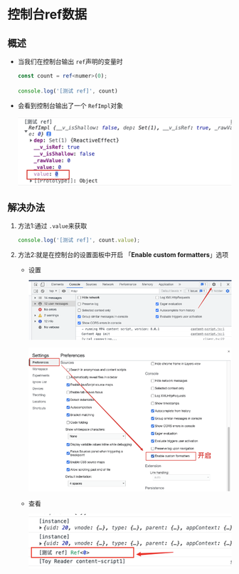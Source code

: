 # 控制台ref数据

## 概述

*   当我们在控制台输出 `ref`声明的变量时

    ```typescript
    const count = ref<numer>(0);

    console.log('[测试 ref]', count)
    ```

*   会看到控制台输出了一个 `RefImpl`对象

    ![](image/image__5YJQKeSpM.png)

## 解决办法

1.  方法1:通过 `.value`来获取

    ```typescript
    console.log('[测试 ref]', count.value);
    ```

2.  方法2:就是在控制台的设置面板中开启 「**Enable custom formatters**」选项

    *   设置

        ![](image/image_AMkBJNOsbK.png)

        ![](image/image_jQnDwk-ij7.png)

    *   查看

        ![](image/image_71f6JSlKkN.png)
